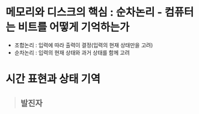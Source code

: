 메모리와 디스크의 핵심 : 순차논리 - 컴퓨터는 비트를 어떻게 기억하는가
========
- 조합논리 : 입력에 따라 출력이 결정(입력의 현재 상태만을 고려)
- 순차논리 : 입력의 현재 상태와 과거 상태를 함께 고려
# 시간 표현과 상태 기역
> ## 발진자
